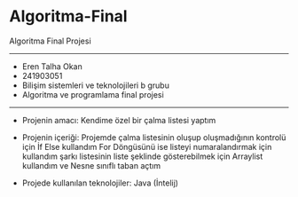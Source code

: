 # Algoritma-Final
Algoritma Final Projesi

--------------------------------------

- Eren Talha Okan
- 241903051
- Bilişim sistemleri ve teknolojileri b grubu
- Algoritma ve programlama final projesi
  

--------------------------------------

- Projenin amacı: Kendime özel bir çalma listesi yaptım


- Projenin içeriği: Projemde çalma listesinin oluşup oluşmadığının kontrolü için İf Else kullandım For Döngüsünü ise listeyi numaralandırmak için kullandım şarkı listesinin liste şeklinde gösterebilmek için Arraylist kullandım ve Nesne sınıflı taban açtım


- Projede kullanılan teknolojiler: Java (İntelij)
